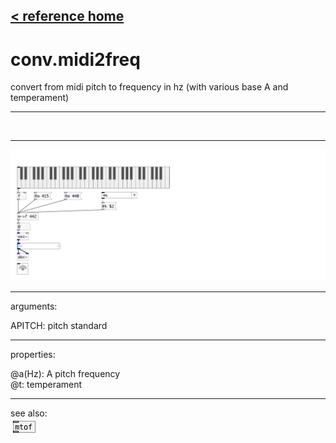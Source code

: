 [< reference home](index.html)
---

# conv.midi2freq


convert from midi pitch to frequency in hz (with various base A and
            temperament)

---

<br>


---


![example](examples/conv.midi2freq-example.jpg)

---
arguments:

APITCH: pitch
            standard<br>

---
properties:

@a(Hz): A pitch frequency<br>
@t: 
            temperament<br>

---
see also:<br>
[![mtof](img/object_mtof.png)](mtof.html)
